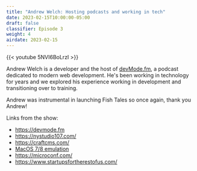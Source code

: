 ```yaml
---
title: "Andrew Welch: Hosting podcasts and working in tech"
date: 2023-02-15T10:00:00-05:00
draft: false
classifier: Episode 3
weight: 4
airdate: 2023-02-15
---
```


{{< youtube 5NVI6BoLrzI >}}

Andrew Welch is a developer and the host of [devMode.fm](https://devmode.fm), a
podcast dedicated to modern web development. He's been working in technology for
years and we explored his experience working in development and transitioning
over to training.

Andrew was instrumental in launching Fish Tales so once again, thank you Andrew!

Links from the show:

- https://devmode.fm
- https://nystudio107.com/
- https://craftcms.com/
- [MacOS 7/8 emulation](https://twitter.com/gaijinity/status/1511411977884770309?s=20)
- https://microconf.com/
- https://www.startupsfortherestofus.com/
